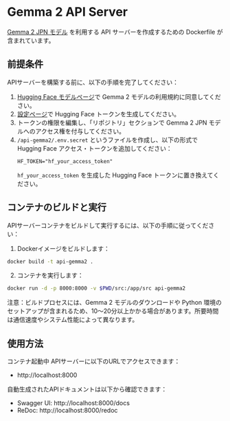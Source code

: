 # Gemma 2 API Server
[Gemma 2 JPN モデル](https://huggingface.co/google/gemma-2-2b-jpn-it) を利用する API サーバーを作成するための Dockerfile が含まれています。

## 前提条件
APIサーバーを構築する前に、以下の手順を完了してください：
1. [Hugging Face モデルページ](https://huggingface.co/google/gemma-2-2b-jpn-it)で Gemma 2 モデルの利用規約に同意してください。
2. [設定ページ](https://huggingface.co/settings/tokens)で Hugging Face トークンを生成してください。
3. トークンの権限を編集し、「リポジトリ」セクションで Gemma 2 JPN モデルへのアクセス権を付与してください。
4. `/api-gemma2/.env.secret` というファイルを作成し、以下の形式で Hugging Face アクセス・トークンを追加してください：
    ```text
    HF_TOKEN="hf_your_access_token"
    ```
    `hf_your_access_token` を生成した Hugging Face トークンに置き換えてください。

## コンテナのビルドと実行
APIサーバーコンテナをビルドして実行するには、以下の手順に従ってください：
1. Dockerイメージをビルドします：
```sh
docker build -t api-gemma2 .
```
2. コンテナを実行します：
```sh
docker run -d -p 8000:8000 -v $PWD/src:/app/src api-gemma2
```

注意：ビルドプロセスには、Gemma 2 モデルのダウンロードや Python 環境のセットアップが含まれるため、10～20分以上かかる場合があります。所要時間は通信速度やシステム性能によって異なります。

## 使用方法
コンテナ起動中 APIサーバーに以下のURLでアクセスできます：
- http://localhost:8000

自動生成されたAPIドキュメントは以下から確認できます：
- Swagger UI: http://localhost:8000/docs
- ReDoc: http://localhost:8000/redoc

